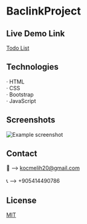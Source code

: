 # BaclinkProject
 
## Live Demo Link
<a href="https://melihkocc.github.io/todolist_proje/">Todo List</a>

## Technologies
· HTML<br>
· CSS<br>
· Bootstrap<br>
· JavaScript

## Screenshots
![Example screenshot](./img/screenshot.png)

## Contact
📧 --> kocmelih20@gmail.com <br><br>
📞 --> +905414490786

## License
[MIT](https://choosealicense.com/licenses/mit/)
